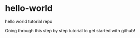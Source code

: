 # hello-world
hello world tutorial repo

Going through this step by step tutorial to get started with github!
